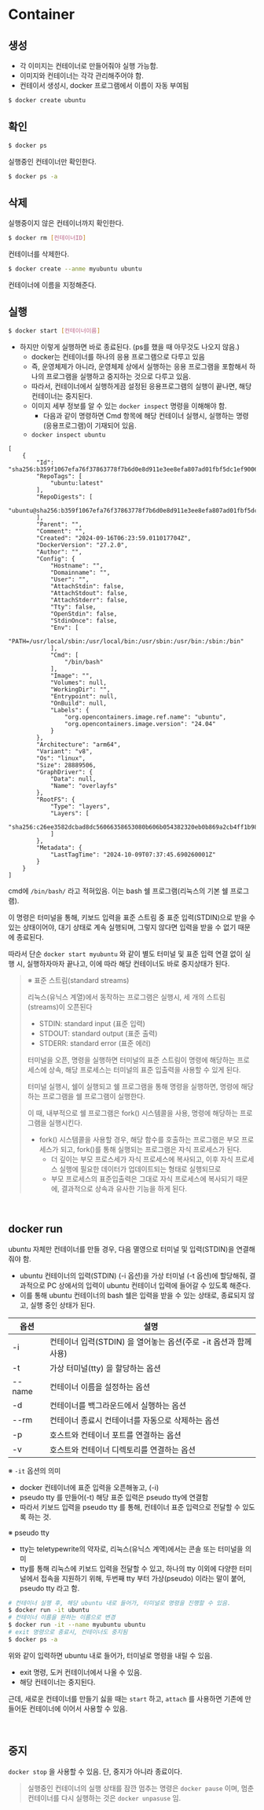 # Container

## 생성

- 각 이미지는 컨테이너로 만들어줘야 실행 가능함.
- 이미지와 컨테이너는 각각 관리해주어야 함.
- 컨테이서 생성시, docker 프로그램에서 이름이 자동 부여됨

```sh
$ docker create ubuntu
```

## 확인

```sh
$ docker ps
```

실행중인 컨테이너만 확인한다.

```sh
$ docker ps -a
```

## 삭제

실행중이지 않은 컨테이너까지 확인한다.

```sh
$ docker rm [컨테이너ID]
```

컨테이너를 삭제한다.

```sh
$ docker create --anme myubuntu ubuntu
```

컨테이너에 이름을 지정해준다.

## 실행

```sh
$ docker start [컨테이너이름]
```

- 하지만 이렇게 실행하면 바로 종료된다. (ps를 했을 때 아무것도 나오지 않음.)
  - docker는 컨테이너를 하나의 응용 프로그램으로 다루고 있음
  - 즉, 운영체제가 아니라, 운영체제 상에서 실행하는 응용 프로그램을 포함해서 하나의 프로그램을 실행하고 중지하는 것으로 다루고 있음.
  - 따라서, 컨테이너에서 실행하게끔 설정된 응용프로그램의 실행이 끝나면, 해당 컨테이너는 중지된다.
  - 이미지 세부 정보를 알 수 있는 `docker inspect` 명령을 이해해야 함.
    - 다음과 같이 명령하면 Cmd 항목에 해당 컨테이너 실행시, 실행하는 명령(응용프로그램)이 기재되어 있음.
  - `docker inspect ubuntu`

```tsx
[
    {
        "Id": "sha256:b359f1067efa76f37863778f7b6d0e8d911e3ee8efa807ad01fbf5dc1ef9006b",
        "RepoTags": [
            "ubuntu:latest"
        ],
        "RepoDigests": [
            "ubuntu@sha256:b359f1067efa76f37863778f7b6d0e8d911e3ee8efa807ad01fbf5dc1ef9006b"
        ],
        "Parent": "",
        "Comment": "",
        "Created": "2024-09-16T06:23:59.011017704Z",
        "DockerVersion": "27.2.0",
        "Author": "",
        "Config": {
            "Hostname": "",
            "Domainname": "",
            "User": "",
            "AttachStdin": false,
            "AttachStdout": false,
            "AttachStderr": false,
            "Tty": false,
            "OpenStdin": false,
            "StdinOnce": false,
            "Env": [
                "PATH=/usr/local/sbin:/usr/local/bin:/usr/sbin:/usr/bin:/sbin:/bin"
            ],
            "Cmd": [
                "/bin/bash"
            ],
            "Image": "",
            "Volumes": null,
            "WorkingDir": "",
            "Entrypoint": null,
            "OnBuild": null,
            "Labels": {
                "org.opencontainers.image.ref.name": "ubuntu",
                "org.opencontainers.image.version": "24.04"
            }
        },
        "Architecture": "arm64",
        "Variant": "v8",
        "Os": "linux",
        "Size": 28889506,
        "GraphDriver": {
            "Data": null,
            "Name": "overlayfs"
        },
        "RootFS": {
            "Type": "layers",
            "Layers": [
                "sha256:c26ee3582dcbad8dc56066358653080b606b054382320eb0b869a2cb4ff1b98b"
            ]
        },
        "Metadata": {
            "LastTagTime": "2024-10-09T07:37:45.690260001Z"
        }
    }
]
```

cmd에 `/bin/bash/` 라고 적혀있음. 이는 bash 쉘 프로그램(리눅스의 기본 쉘 프로그램).

이 명령은 터미널을 통해, 키보드 입력을 표준 스트림 중 표준 입력(STDIN)으로 받을 수 있는 상태이어야, 대기 상태로 계속 실행되며, 그렇지 않다면 입력을 받을 수 없기 때문에 종료된다.

따라서 단순 `docker start myubuntu` 와 같이 별도 터미널 및 표준 입력 연결 없이 실행 시, 실행하자마자 끝나고, 이에 따라 해당 컨테이너도 바로 중지상태가 된다.

> ※ 표준 스트림(standard streams)
>
> 리눅스(유닉스 계열)에서 동작하는 프로그램은 실행시, 세 개의 스트림(streams)이 오픈된다
>
> - STDIN: standard input (표준 입력)
> - STDOUT: standard output (표준 출력)
> - STDERR: standard error (표준 에러)
>
> 터미널을 오픈, 명령을 실행하면 터미널의 표준 스트림이 명령에 해당하는 프로세스에 상속, 해당 프로세스는 터미널의 표준 입출력을 사용할 수 있게 된다.
>
> 터미널 실행시, 쉘이 실행되고 쉘 프로그램을 통해 명령을 실행하면, 명령에 해당하는 프로그램을 쉘 프로그램이 실행한다.
>
> 이 때, 내부적으로 쉘 프로그램은 fork() 시스템콜을 사용, 명령에 해당하는 프로그램을 실행시킨다.
>
> - fork() 시스템콜을 사용할 경우, 해당 함수를 호출하는 프로그램은 부모 프로세스가 되고, fork()를 통해 실행되는 프로그램은 자식 프로세스가 된다.
>   - 더 깊이는 부모 프로스세가 자식 프로세스에 복사되고, 이후 자식 프로세스 실행에 필요한 데이터가 업데이트되는 형태로 실행되므로
>   - 부모 프로세스의 표준입출력은 그대로 자식 프로세스에 복사되기 때문에, 결과적으로 상속과 유사한 기능을 하게 된다.

<br/>

## docker run

ubuntu 자체만 컨테이너를 만들 경우, 다음 멸영으로 터미널 및 입력(STDIN)을 연결해줘야 함.

- ubuntu 컨테이너의 입력(STDIN) (-i 옵션)을 가상 터미널 (-t 옵션)에 할당해줘, 결과적으로 PC 상에서의 입력이 ubuntu 컨테이너 입력에 들어갈 수 있도록 해준다.
- 이를 통해 ubuntu 컨테이너의 bash 쉘은 입력을 받을 수 있는 상태로, 종료되지 않고, 실행 중인 상태가 된다.

| 옵션   | 설명                                                         |
| ------ | ------------------------------------------------------------ |
| -i     | 컨테이너 입력(STDIN) 을 열어놓는 옵션(주로 -it 옵션과 함께 사용) |
| -t     | 가상 터미널(tty) 을 할당하는 옵션                            |
| --name | 컨테이너 이름을 설정하는 옵션                                |
| -d     | 컨테이너를 백그라운드에서 실행하는 옵션                      |
| --rm   | 컨테이너 종료시 컨테이너를 자동으로 삭제하는 옵션            |
| -p     | 호스트와 컨테이너 포트를 연결하는 옵션                       |
| -v     | 호스트와 컨테이너 디렉토리를 연결하는 옵션                   |

※ `-it` 옵션의 의미

- docker 컨테이너에 표준 입력을 오픈해놓고, (-i)
- pseudo tty 를 만들어(-t) 해당 표준 입력은 pseudo tty에 연결함
- 따라서 키보드 입력을 pseudo tty 를 통해, 컨테이너 표준 입력으로 전달할 수 있도록 하는 것.

※ pseudo tty

- tty는 teletypewrite의 약자로, 리눅스(유닉스 계역)에서는 콘솔 또는 터미널을 의미
- tty를 통해 리눅스에 키보드 입력을 전달할 수 있고, 하나의 tty 이외에 다양한 터미널에서 접속을 지원하기 위해, 두번째 tty 부터 가상(pseudo) 이라는 말이 붙어, pseudo tty 라고 함.

```sh
# 컨테이너 실행 후, 해당 ubuntu 내로 들어가, 터미널로 명령을 진행할 수 있음.
$ docker run -it ubuntu
# 컨테이너 이름을 원하는 이름으로 변경
$ docker run -it --name myubuntu ubuntu
# exit 명령으로 종료시, 컨테이너도 중지됨
$ docker ps -a
```

위와 같이 입력하면 ubuntu 내로 들어가, 터미널로 명령을 내릴 수 있음.

- exit 명령, 도커 컨테이너에서 나올 수 있음.
- 해당 컨테이너는 중지된다.

근데, 새로운 컨테이너를 만들기 싫을 때는 `start` 하고, `attach` 를 사용하면 기존에 만들어둔 컨테이너에 이어서 사용할 수 있음.

<br/>

## 중지

`docker stop` 을 사용할 수 있음. 단, 중지가 아니라 종료이다.

> 실행중인 컨테이너의 실행 상태를 잠깐 멈추는 명령은 `docker pause` 이며, 멈춘 컨테이너를 다시 실행하는 것은 `docker unpasuse` 임.

